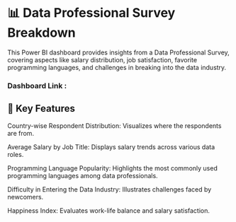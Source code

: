 # 📊 Data Professional Survey Breakdown
This Power BI dashboard provides insights from a Data Professional Survey, covering aspects like salary distribution, job satisfaction, favorite programming languages, and challenges in breaking into the data industry.


### Dashboard Link : 

## 📌 Key Features

Country-wise Respondent Distribution: Visualizes where the respondents are from.

Average Salary by Job Title: Displays salary trends across various data roles.

Programming Language Popularity: Highlights the most commonly used programming languages among data professionals.

Difficulty in Entering the Data Industry: Illustrates challenges faced by newcomers.

Happiness Index: Evaluates work-life balance and salary satisfaction.
